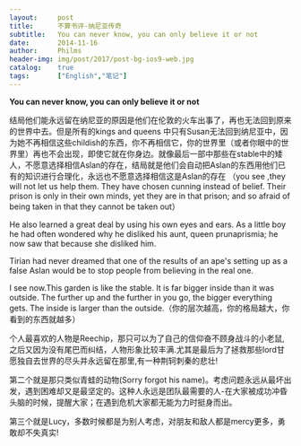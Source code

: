 ```yaml
---
layout: 	post
title: 		不算书评-纳尼亚传奇
subtitle:	You can never know, you can only believe it or not
date: 		2014-11-16
author: 	Philms
header-img: img/post/2017/post-bg-ios9-web.jpg
catalog: 	true
tags: 		["English","笔记"]
---
```


**You can never know, you can only believe it or not**

结局他们能永远留在纳尼亚的原因是他们在伦敦的火车出事了，再也无法回到原来的世界中去。但是所有的kings and queens 中只有Susan无法回到纳尼亚中，因为她不再相信这些childish的东西，你不再相信它，你的世界里（或者你眼中的世界里）再也不会出现，即使它就在你身边。就像最后一部<the last battle>中那些在stable中的矮人，不愿意选择相信Aslan的存在，结局就是他们会自动把Aslan的东西用他们已有的知识进行合理化，永远也不愿意选择相信这是Aslan的存在 （you see ,they will not let us help them. They have chosen cunning instead of belief. Their prison is only in their own minds, yet they are in that prison; and so afraid of being taken in that they cannot be taken out）

He also learned a great deal by using his own eyes and ears. As a little boy he had often wondered why he disliked his aunt, queen prunaprismia; he now saw that because she disliked him. 

Tirian had never dreamed that one of the results of an ape's setting up as a false Aslan would be to stop people from believing in the real one. 

I see now.This garden is like the stable. It is far bigger inside than it was outside. The further up and the further in you go, the bigger everything gets. The inside is larger than the outside.（你的层次越高，你的格局越大，你看到的东西就越多）

个人最喜欢的人物是Reechip，那只可以为了自己的信仰奋不顾身战斗的小老鼠,之后又因为没有尾巴而纠结，人物形象比较丰满.尤其是最后为了拯救那些lord甘愿独自去世界的尽头并永远留在那里,有一种荆轲刺秦的悲壮!

第二个就是那只类似青蛙的动物(Sorry forgot his name)。考虑问题永远从最坏出发，遇到困难却又是最坚定的。这种人永远是团队最需要的人-在大家被成功冲昏头脑的时候，提醒大家；在遇到危机大家都无能为力时挺身而出。

第三个就是Lucy，多数时候都是为别人考虑，对朋友和敌人都是mercy更多，勇敢却不失真实!